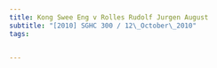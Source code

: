 ```yaml
---
title: Kong Swee Eng v Rolles Rudolf Jurgen August 
subtitle: "[2010] SGHC 300 / 12\_October\_2010"
tags:


---
```


